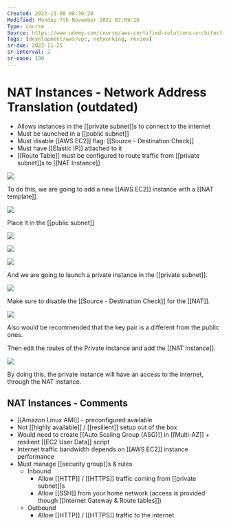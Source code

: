 ```yaml
---
Created: 2022-11-08 08:36:20
Modified: Monday 7th November 2022 07:09:16
Type: course
Source: https://www.udemy.com/course/aws-certified-solutions-architect-associate-saa-c01/?xref=E0Aed11STH4LPUQvCz0GJFABTmM=
Tags: [development/aws/vpc, networking, review]
sr-due: 2022-11-25
sr-interval: 2
sr-ease: 190
---
```


# NAT Instances - Network Address Translation (outdated)

- Allows instances in the [[private subnet]]s to connect to the internet
- Must be launched in a [[public subnet]]
- Must disable [[AWS EC2]] flag: [[Source - Destination Check]]
- Must have [[Elastic IP]] attached to it
- [[Route Table]] must be configured to route traffic from [[private subnet]]s to [[NAT Instance]]


![](2020-01-01-16-40-26.png)

To do this, we are going to add a new [[AWS EC2]] instance with a [[NAT template]].

![](2020-01-01-16-44-56.png)

Place it in the [[public subnet]]

![](2020-01-01-16-45-28.png)

![](2020-01-01-16-48-08.png)

![](2020-01-01-16-51-46.png)

And we are going to launch a private instance in the [[private subnet]].

![](2020-01-01-16-49-07.png)

Make sure to disable the [[Source - Destination Check]] for the [[NAT]].

![](2020-01-01-16-50-27.png)

Also would be recommended that the key pair is a different from the public ones.

Then edit the routes of the Private Instance and add the [[NAT Instance]].

![](2020-01-01-16-53-38.png)

By doing this, the private instance will have an access to the internet, through the NAT instance.

## NAT Instances - Comments

- [[Amazon Linux AMI]] - preconfigured available
- Not [[highly available]] / [[resilient]] setup out of the box
- Would need to create [[Auto Scaling Group (ASG)]] in [[Multi-AZ]] + resilient [[EC2 User Data]] script
- Internet traffic bandwidth depends on [[AWS EC2]] instance performance
- Must manage [[security group]]s & rules
    - Inbound
        - Allow [[HTTP]] / [[HTTPS]] traffic coming from [[private subnet]]s
        - Allow [[SSH]] from your home network (access is provided though [[Internet Gateway & Route tables]])
    - Outbound
        - Allow [[HTTP]] / [[HTTPS]] traffic to the internet